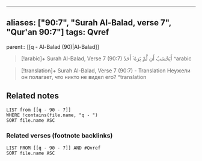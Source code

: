 
---
aliases: ["90:7", "Surah Al-Balad, verse 7", "Qur'an 90:7"]
tags: Qvref
---

parent:: [[q - Al-Balad (90)|Al-Balad]]

> [!arabic]+ Surah Al-Balad, Verse 7 (90:7)
> <span class="quran-arabic">أَيَحْسَبُ أَن لَّمْ يَرَهُۥٓ أَحَدٌ</span>
^arabic

> [!translation]+ Surah Al-Balad, Verse 7 (90:7) - Translation
> Неужели он полагает, что никто не видел его?
^translation



## Related notes
```dataview
LIST from [[q - 90 - 7]]
WHERE !contains(file.name, "q - ")
SORT file.name ASC
```

### Related verses (footnote backlinks)
```dataview
LIST FROM [[q - 90 - 7]] AND #Qvref
SORT file.name ASC
```

